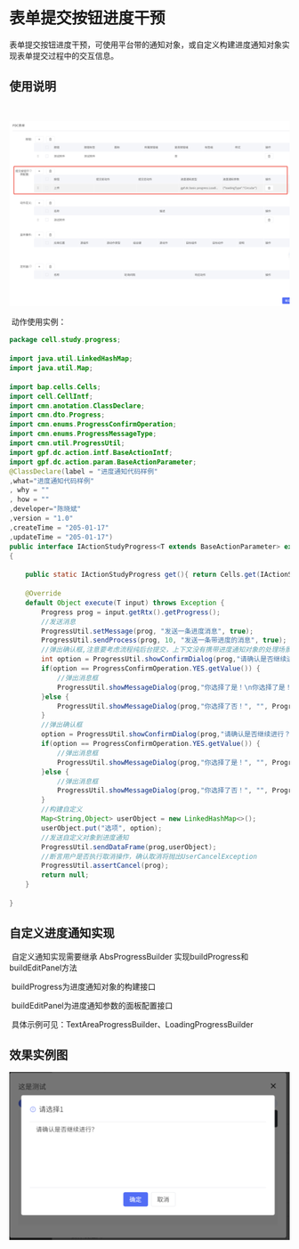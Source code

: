 # 表单提交按钮进度干预

​	表单提交按钮进度干预，可使用平台带的通知对象，或自定义构建进度通知对象实现表单提交过程中的交互信息。

## 使用说明

​	

![image-20250120131929177](.\images\image-20250120131929177.png)

​	动作使用实例：

```java
package cell.study.progress;

import java.util.LinkedHashMap;
import java.util.Map;

import bap.cells.Cells;
import cell.CellIntf;
import cmn.anotation.ClassDeclare;
import cmn.dto.Progress;
import cmn.enums.ProgressConfirmOperation;
import cmn.enums.ProgressMessageType;
import cmn.util.ProgressUtil;
import gpf.dc.action.intf.BaseActionIntf;
import gpf.dc.action.param.BaseActionParameter;
@ClassDeclare(label = "进度通知代码样例"
,what="进度通知代码样例"
, why = ""
, how = ""
,developer="陈晓斌"
,version = "1.0"
,createTime = "205-01-17"
,updateTime = "205-01-17")
public interface IActionStudyProgress<T extends BaseActionParameter> extends CellIntf,BaseActionIntf<T>
{

    public static IActionStudyProgress get(){ return Cells.get(IActionStudyProgress.class);}
    
    @Override
    default Object execute(T input) throws Exception {
    	Progress prog = input.getRtx().getProgress();
    	//发送消息
    	ProgressUtil.setMessage(prog, "发送一条进度消息", true);
    	ProgressUtil.sendProcess(prog, 10, "发送一条带进度的消息", true);
    	//弹出确认框,注意要考虑流程纯后台提交，上下文没有携带进度通知对象的处理场景，默认null是返回ProgressConfirmOperation.YES的处理结果
    	int option = ProgressUtil.showConfirmDialog(prog,"请确认是否继续进行？", "请选择", ProgressConfirmOperation.YES);
    	if(option == ProgressConfirmOperation.YES.getValue()) {
    		//弹出消息框
    		ProgressUtil.showMessageDialog(prog,"你选择了是！\n你选择了是！\n你选择了是！\n你选择了是！\n你选择了是！\n你选择了是！\n你选择了是！\n你选择了是！\n", "", ProgressMessageType.success);
    	}else {
    		ProgressUtil.showMessageDialog(prog,"你选择了否！", "", ProgressMessageType.info);
    	}
    	//弹出确认框
    	option = ProgressUtil.showConfirmDialog(prog,"请确认是否继续进行？", "请选择1", ProgressConfirmOperation.YES,ProgressMessageType.info);
    	if(option == ProgressConfirmOperation.YES.getValue()) {
    		//弹出消息框
    		ProgressUtil.showMessageDialog(prog,"你选择了是！", "", ProgressMessageType.warning);
    	}else {
    		//弹出消息框
    		ProgressUtil.showMessageDialog(prog,"你选择了否！", "", ProgressMessageType.error);
    	}
    	//构建自定义
    	Map<String,Object> userObject = new LinkedHashMap<>();
    	userObject.put("选项", option);
    	//发送自定义对象到进度通知
    	ProgressUtil.sendDataFrame(prog,userObject);
    	//断言用户是否执行取消操作，确认取消将抛出UserCancelException
    	ProgressUtil.assertCancel(prog);
    	return null;
    }
    
}
```

## 	自定义进度通知实现

​	自定义通知实现需要继承 AbsProgressBuilder 实现buildProgress和buildEditPanel方法

​	buildProgress为进度通知对象的构建接口

​	buildEditPanel为进度通知参数的面板配置接口

​	具体示例可见：TextAreaProgressBuilder、LoadingProgressBuilder



## 效果实例图

![image-20250120153600692](.\images\image-20250120153600692.png)